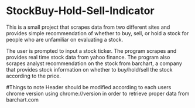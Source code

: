# StockBuy-Hold-Sell-Indicator
This is a small project that scrapes data from two different sites and provides simple recommendation of whether to buy, sell, or hold a stock
for people who are unfamiliar on evaluating a stock.

The user is prompted to input a stock ticker.
The program scrapes and provides real time stock data from yahoo finance.
The program also scrapes analyst recommendation on the stock from barchart, a company that provides stock information
on whether to buy/hold/sell the stock according to the price.

#Things to note
Header should be modified according to each users chrome version using chrome://version in order to retrieve proper data from barchart.com
